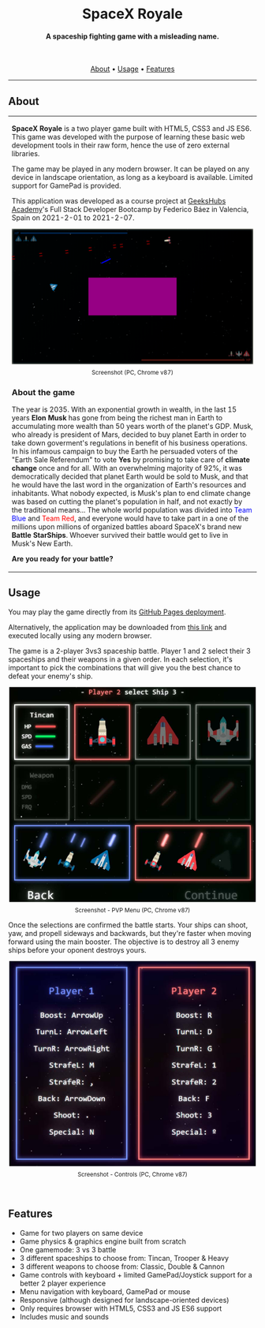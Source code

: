 <h1 align="center">
  <br>SpaceX Royale
</h1>

<h4 align="center">A spaceship fighting game with a misleading name.</h4>

<br>
<p align="center">
  <a href="#about">About</a> •
  <a href="#usage">Usage</a> •
  <a href="#features">Features</a>
</p>

---

## About

<table>
<tr>
<td>
  
**SpaceX Royale** is a two player game built with HTML5, CSS3 and JS ES6. This game was developed with the purpose of learning these basic web development tools in their raw form, hence the use of zero external libraries.

The game may be played in any modern browser. It can be played on any device in landscape orientation, as long as a keyboard is available. Limited support for GamePad is provided.

This application was developed as a course project at <a href="https://geekshubsacademy.com/">GeeksHubs Academy</a>'s Full Stack Developer Bootcamp by Federico Báez in Valencia, Spain on 2021-2-01 to 2021-2-07.

<p align="center">
<img src="img/screenshot-game.png" width=800><br>
<sub>Screenshot (PC, Chrome v87)</sub>
</p>

<h3>About the game</h3>
The year is 2035. With an exponential growth in wealth, in the last 15 years <b>Elon Musk</b> has gone from being the richest man in Earth to accumulating more wealth than 50 years worth of the planet's GDP. Musk, who already is president of Mars, decided to buy planet Earth in order to take down goverment's regulations in benefit of his business operations. In his infamous campaign to buy the Earth he persuaded voters of the "Earth Sale Referendum" to vote <b>Yes</b> by promising to take care of <b>climate change</b> once and for all. With an overwhelming majority of 92%, it was democratically decided that planet Earth would be sold to Musk, and that he would have the last word in the organization of Earth's resources and inhabitants. What nobody expected, is Musk's plan to end climate change was based on cutting the planet's population in half, and not exactly by the traditional means... The whole world population was divided into <span style="color:blue">Team Blue</span> and <span style="color:red">Team Red</span>, and everyone would have to take part in a one of the millions upon millions of organized battles aboard SpaceX's brand new <b>Battle StarShips</b>. Whoever survived their battle would get to live in Musk's New Earth.
<p><b>Are you ready for your battle?</b></p>

</td>
</tr>
</table>

## Usage

You may play the game directly from its <a href="https://fbgoode.github.io/spacex-royale">GitHub Pages deployment</a>.

Alternatively, the application may be downloaded from <a href="https://github.com/fbgoode/spacex-royale/archive/main.zip">this link</a> and executed locally using any modern browser.

The game is a 2-player 3vs3 spaceship battle. Player 1 and 2 select their 3 spaceships and their weapons in a given order. In each selection, it's important to pick the combinations that will give you the best chance to defeat your enemy's ship.
<p align="center">
<img src="img/screenshot-PVP.jpg" width=500><br>
<sub>Screenshot - PVP Menu (PC, Chrome v87)</sub>
</p>
Once the selections are confirmed the battle starts. Your ships can shoot, yaw, and propell sideways and backwards, but they're faster when moving forward using the main booster. The objective is to destroy all 3 enemy ships before your oponent destroys yours.
<p align="center">
<img src="img/screenshot-controls.jpg" width=500><br>
<sub>Screenshot - Controls (PC, Chrome v87)</sub>
</p>
<br>

## Features

* Game for two players on same device
* Game physics & graphics engine built from scratch
* One gamemode: 3 vs 3 battle
* 3 different spaceships to choose from: Tincan, Trooper & Heavy
* 3 different weapons to choose from: Classic, Double & Cannon
* Game controls with keyboard + limited GamePad/Joystick support for a better 2 player experience
* Menu navigation with keyboard, GamePad or mouse
* Responsive (although designed for landscape-oriented devices)
* Only requires browser with HTML5, CSS3 and JS ES6 support
* Includes music and sounds
